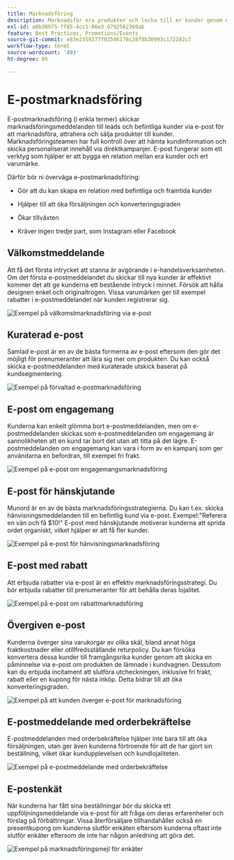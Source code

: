 ```yaml
---
title: Marknadsföring
description: Marknadsför era produkter och locka till er kunder genom e-handelskampanjer.
exl-id: a6b38975-ff85-4cc1-86e3-9792562369ab
feature: Best Practices, Promotions/Events
source-git-commit: e83e2359377f03506178c28f8b30993c172282c7
workflow-type: tm+mt
source-wordcount: '493'
ht-degree: 0%

---
```


# E-postmarknadsföring

E-postmarknadsföring (i enkla termer) skickar marknadsföringsmeddelanden till leads och befintliga kunder via e-post för att marknadsföra, attrahera och sälja produkter till kunder. Marknadsföringsteamen har full kontroll över att hämta kundinformation och skicka personaliserat innehåll via direktkampanjer. E-post fungerar som ett verktyg som hjälper er att bygga en relation mellan era kunder och ert varumärke.

Därför bör ni överväga e-postmarknadsföring:

- Gör att du kan skapa en relation med befintliga och framtida kunder

- Hjälper till att öka försäljningen och konverteringsgraden

- Ökar tillväxten

- Kräver ingen tredje part, som Instagram eller Facebook

## Välkomstmeddelande

Att få det första intrycket att stanna är avgörande i e-handelsverksamheten. Om det första e-postmeddelandet du skickar till nya kunder är effektivt kommer det att ge kunderna ett bestående intryck i minnet. Försök att hålla designen enkel och originaltrogen. Vissa varumärken ger till exempel rabatter i e-postmeddelandet när kunden registrerar sig.

![Exempel på välkomstmarknadsföring via e-post](../../assets/playbooks/marketing-email-welcome.png)

## Kuraterad e-post

Samlad e-post är en av de bästa formerna av e-post eftersom den gör det möjligt för prenumeranter att lära sig mer om produkten. Du kan också skicka e-postmeddelanden med kuraterade utskick baserat på kundsegmentering.

![Exempel på förvaltad e-postmarknadsföring](../../assets/playbooks/marketing-email-curated.png)

## E-post om engagemang

Kunderna kan enkelt glömma bort e-postmeddelanden, men om e-postmeddelanden skickas som e-postmeddelanden om engagemang är sannolikheten att en kund tar bort det utan att titta på det lägre. E-postmeddelanden om engagemang kan vara i form av en kampanj som ger användarna en befordran, till exempel fri frakt.

![Exempel på e-post om engagemangsmarknadsföring](../../assets/playbooks/marketing-email-engagement.png)

## E-post för hänskjutande

Munord är en av de bästa marknadsföringsstrategierna. Du kan t.ex. skicka hänvisningsmeddelanden till en befintlig kund via e-post. Exempel:&quot;Referera en vän och få $10!&quot; E-post med hänskjutande motiverar kunderna att sprida ordet organiskt, vilket hjälper er att få fler kunder.

![Exempel på e-post för hänvisningsmarknadsföring](../../assets/playbooks/marketing-email-referral.png)

## E-post med rabatt

Att erbjuda rabatter via e-post är en effektiv marknadsföringsstrategi. Du bör erbjuda rabatter till prenumeranter för att behålla deras lojalitet.

![Exempel på e-post om rabattmarknadsföring](../../assets/playbooks/marketing-email-discount.png)

## Övergiven e-post

Kunderna överger sina varukorgar av olika skäl, bland annat höga fraktkostnader eller otillfredsställande returpolicy. Du kan försöka konvertera dessa kunder till framgångsrika kunder genom att skicka en påminnelse via e-post om produkten de lämnade i kundvagnen. Dessutom kan du erbjuda incitament att slutföra utcheckningen, inklusive fri frakt, rabatt eller en kupong för nästa inköp. Detta bidrar till att öka konverteringsgraden.

![Exempel på att kunden överger e-post för marknadsföring](../../assets/playbooks/marketing-email-abandon.png)

## E-postmeddelande med orderbekräftelse

E-postmeddelanden med orderbekräftelse hjälper inte bara till att öka försäljningen, utan ger även kunderna förtroende för att de har gjort sin beställning, vilket ökar kundupplevelsen och kundlojaliteten.

![Exempel på e-postmeddelande med orderbekräftelse](../../assets/playbooks/marketing-email-order-confirmation.png)

## E-postenkät

När kunderna har fått sina beställningar bör du skicka ett uppföljningsmeddelande via e-post för att fråga om deras erfarenheter och förslag på förbättringar. Vissa återförsäljare tillhandahåller också en presentkupong om kunderna slutför enkäten eftersom kunderna oftast inte slutför enkäter eftersom de inte har någon anledning att göra det.

![Exempel på marknadsföringsmejl för enkäter](../../assets/playbooks/marketing-email-survey.png)
